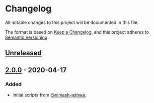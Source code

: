 # Changelog

All notable changes to this project will be documented in this file.

The format is based on [Keep a Changelog](https://keepachangelog.com/en/1.0.0/),
and this project adheres to [Semantic Versioning](https://semver.org/spec/v2.0.0.html).

## [Unreleased]

## [2.0.0] - 2020-04-17

### Added

- Initial scripts from [@nimesh-jethwa](https://github.com/nimesh-jethwa).

[Unreleased]: https://github.com/deep-security/chef-agent/compare/v2.0.0...HEAD
[2.0.0]: https://github.com/deep-security/chef-agent/releases/tag/v2.0.0
